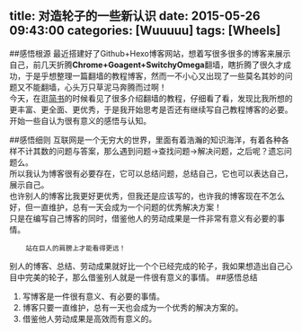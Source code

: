 title: 对造轮子的一些新认识
date: 2015-05-26 09:43:00
categories: [Wuuuuu]
tags: [Wheels]
---
##感悟根源
最近搭建好了Github+Hexo博客网站，想着写很多很多的博客来展示自己，前几天折腾**Chrome+Goagent+SwitchyOmega**翻墙，瞎折腾了很久才成功，于是乎想整理一篇翻墙的教程博客，然而一不小心又出现了一些莫名其妙的问题又不能翻墙，心头万只草泥马奔腾而过啊！  
今天，在逛[简书](http://www.jianshu.com/)的时候看见了很多介绍翻墙的教程，仔细看了看，发现比我所想的更丰富、更全面、更优秀，于是我开始思考是否还有继续写自己教程博客的必要。开始一些自认为很有意义的感悟与认知。  
<!--more-->
##感悟细则
互联网是一个无穷大的世界，里面有着浩瀚的知识海洋，有着各种各样不计其数的问题与答案，那么遇到问题->查找问题->解决问题，之后呢？遗忘问题么。  
所以我认为博客很有必要存在，它可以总结问题，总结自己，它也可以表达自己，展示自己。  
也许别人的博客比我更好更优秀，但我还是应该写的，也许我的博客现在不怎么好，但一直维护，总有一天会成为一个问题的优秀解决方案！  
只是在编写自己博客的同时，借鉴他人的劳动成果是一件非常有意义有必要的事情。  

		站在巨人的肩膀上才能看得更远！
别人的博客、总结、劳动成果就好比一个个已经完成的轮子，我如果想造出自己心目中完美的轮子，那么借鉴别人就是一件很有意义的事情。
##感悟总结
1. 写博客是一件很有意义、有必要的事情。
2. 博客只要一直维护，总有一天也会成为一个优秀的解决方案的。
3. 借鉴他人劳动成果是高效而有意义的。